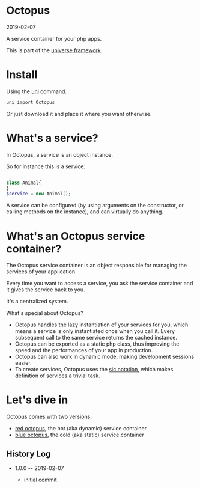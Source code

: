 Octopus
=======
2019-02-07



A service container for your php apps.


This is part of the [universe framework](https://github.com/karayabin/universe-snapshot).


Install
==========
Using the [uni](https://github.com/lingtalfi/universe-naive-importer) command.
```bash
uni import Octopus
```

Or just download it and place it where you want otherwise.





What's a service?
=================

In Octopus, a service is an object instance.

So for instance this is a service:

```php

class Animal{
}
$service = new Animal();
```


A service can be configured (by using arguments on the constructor, or calling methods on the instance),
and can virtually do anything.





What's an Octopus service container?
====================================

The Octopus service container is an object responsible for managing the services of your application.

Every time you want to access a service, you ask the service container and it gives the service back to you.

It's a centralized system.


What's special about Octopus?

- Octopus handles the lazy instantiation of your services for you, which means a service is only instantiated once when you call it. Every subsequent call to the same service returns the cached instance.
- Octopus can be exported as a static php class, thus improving the speed and the performances of your app in production.
- Octopus can also work in dynamic mode, making development sessions easier.
- To create services, Octopus uses the [sic notation](#todo), which makes definition of services a trivial task.



Let's dive in
=============

Octopus comes with two versions:

- [red octopus](https://github.com/lingtalfi/Octopus/blob/master/doc/RedOctopusServiceContainer.md), the hot (aka dynamic) service container
- [blue octopus](https://github.com/lingtalfi/Octopus/blob/master/doc/BlueOctopusServiceContainer.md), the cold (aka static) service container















History Log
------------------

- 1.0.0 -- 2019-02-07

    - initial commit


